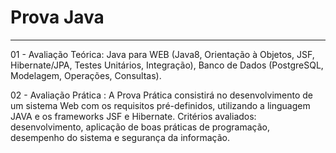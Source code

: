 # Prova Java
---
01 - Avaliação Teórica: Java para WEB (Java8, Orientação à Objetos, JSF, Hibernate/JPA, Testes Unitários, Integração), Banco de Dados (PostgreSQL, Modelagem, Operações, Consultas). 

02 - Avaliação Prática : A Prova Prática consistirá no desenvolvimento de um sistema Web com os requisitos pré-definidos, utilizando a linguagem JAVA e os frameworks JSF e Hibernate.  Critérios avaliados: desenvolvimento, aplicação de boas práticas de programação, desempenho do sistema e segurança da informação.
